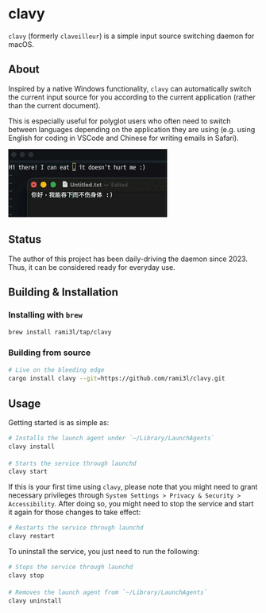 # clavy

`clavy` (formerly `claveilleur`) is a simple input source switching daemon for macOS.

## About

Inspired by a native Windows functionality, `clavy` can automatically switch the current input source for you according to the current application (rather than the current document).

This is especially useful for polyglot users who often need to switch between languages depending on the application they are using
(e.g. using English for coding in VSCode and Chinese for writing emails in Safari).

![clavy in action](images/demo.gif)

## Status

The author of this project has been daily-driving the daemon since 2023.
Thus, it can be considered ready for everyday use.

## Building & Installation

### Installing with `brew`

```sh
brew install rami3l/tap/clavy
```

### Building from source

```sh
# Live on the bleeding edge
cargo install clavy --git=https://github.com/rami3l/clavy.git
```

## Usage

Getting started is as simple as:

```sh
# Installs the launch agent under `~/Library/LaunchAgents`
clavy install

# Starts the service through launchd
clavy start
```

If this is your first time using `clavy`, please note that you might need to grant necessary privileges through `System Settings > Privacy & Security > Accessibility`.
After doing so, you might need to stop the service and start it again for those changes to take effect:

```sh
# Restarts the service through launchd
clavy restart
```

To uninstall the service, you just need to run the following:

```sh
# Stops the service through launchd
clavy stop

# Removes the launch agent from `~/Library/LaunchAgents`
clavy uninstall
```
